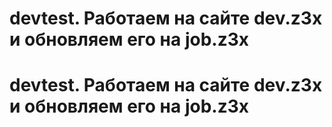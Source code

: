 # devtest. Работаем на сайте dev.z3x и обновляем его на job.z3x
# devtest. Работаем на сайте dev.z3x и обновляем его на job.z3x
